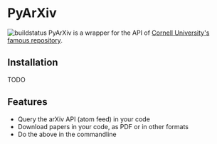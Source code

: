 # PyArXiv
![buildstatus](https://travis-ci.com/culshoefer/pyarxiv.svg?token=zQVzEtnHpKj7VnQb2PQK&branch=master)
PyArXiv is a wrapper for the API of [Cornell University's famous repository](arxiv.org).


## Installation
TODO

## Features
- Query the arXiv API (atom feed) in your code
- Download papers in your code, as PDF or in other formats
- Do the above in the commandline
